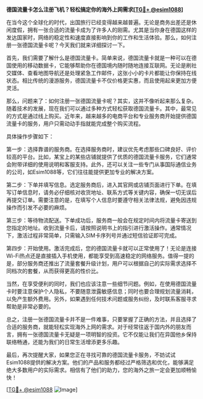 **德国流量卡怎么注册飞机？轻松搞定你的海外上网需求[[TG💪+ @esim1088](https://t.me/s/esim1088)]**

在当今这个全球化的时代，出国旅行已经变得越来越普遍。无论是商务出差还是休闲度假，拥有一张合适的流量卡成为了许多人的刚需。尤其是当你身在德国这样的发达国家时，网络的稳定性和速度直接影响到你的工作和生活体验。那么，如何注册一张德国流量卡呢？今天我们就来详细探讨一下。

首先，我们需要了解什么是德国流量卡。简单来说，德国流量卡就是一种可以在德国使用的移动数据卡，它能够帮助你在德国境内随时随地连接互联网。无论是刷社交媒体、查看地图导航还是处理紧急工作邮件，这张小小的卡片都能让你保持在线状态。相比传统的漫游服务，德国流量卡不仅价格更实惠，而且使用起来更加方便灵活。

那么，问题来了：如何注册一张德国流量卡呢？其实，这并不像听起来那么复杂。随着技术的发展，现在我们可以通过多种方式轻松获取德国流量卡。其中，最常见的方式是通过线上购买。近年来，越来越多的电商平台和专业服务商开始提供德国流量卡的服务，用户只需动动手指就能完成整个购买流程。

具体操作步骤如下：

第一步：选择靠谱的服务商。在选择服务商时，建议优先考虑那些口碑良好、评价较高的平台。比如，某宝上的某些店铺就提供了优质的德国流量卡服务，它们通常会附带详细的使用说明和客服支持。此外，还可以关注一些专门从事国际通信业务的公司，如Esim1088等，它们往往能提供更加专业的解决方案。

第二步：下单并填写信息。选定服务商后，进入其官网或店铺页面进行下单。在填写订单信息时，请务必仔细核对收货地址、联系方式等关键内容，确保一切无误后再提交订单。需要注意的是，在填写个人信息时要遵守相关法律法规，避免因违规操作而引发不必要的麻烦。

第三步：等待物流配送。下单成功后，服务商一般会在规定时间内将流量卡寄送到您指定的地址。收到流量卡后，请按照说明书上的指引进行激活操作。通常情况下，激活过程非常简单，只需输入SIM卡序列号并通过短信验证即可完成。

第四步：开始使用。激活完成后，您的德国流量卡就可以正常使用了！无论是连接Wi-Fi热点还是直接插入手机使用，都能享受到高速稳定的网络服务。值得一提的是，部分服务商还推出了流量套餐升级计划，用户可以根据自己的实际需求选择不同档次的套餐，从而获得更高的性价比。

当然，在享受便利的同时，我们也应该注意一些细节问题。例如，在使用德国流量卡时要注意保护个人隐私，不要随意泄露敏感信息；同时也要合理规划流量消耗，以免产生额外费用。另外，如果遇到任何技术问题或服务纠纷，及时联系客服寻求帮助是非常必要的。

总之，注册一张德国流量卡并不是一件难事，只要掌握了正确的方法，并且选择了合适的服务商，就能轻松实现海外上网的需求。对于经常往返于国内外的朋友而言，拥有一张德国流量卡无疑是一项明智的投资。它不仅能让我们在异国他乡保持联络畅通，还能为我们的日常生活增添更多乐趣。

最后，再次提醒大家，如果您正在寻找可靠的德国流量卡服务，不妨试试Esim1088提供的解决方案。他们的产品和服务都经过严格筛选和优化，能够满足绝大多数用户的实际需求。相信有了他们的助力，您的海外之旅一定会更加顺畅愉快！

[[TG💪+ @esim1088](https://t.me/s/esim1088) ![Image](https://i.postimg.cc/4NQfJmqS/Snipaste-2025-05-13-00-14-12.png)]
